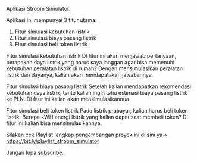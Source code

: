 Aplikasi Stroom Simulator.

Aplikasi ini mempunyai 3 fitur utama:
1. Fitur simulasi kebutuhan listrik
2. Fitur simulasi biaya pasang listrik
3. Fitur simulasi beli token listrik

Fitur simulasi kebutuhan listrik
Di fitur ini akan menjawab pertanyaan, berapakah daya listrik yang harus saya langgan agar bisa memenuhi kebutuhan peralatan listrik di rumah?
Dengan mensimulasikan peralatan listrik dan dayanya, kalian akan mendapatakan jawabannya.


Fitur simulasi biaya pasang listrik
Setelah kalian mendapatkan rekomendasi kebutuhan daya listrik, tentu kalian ingin tahu estimasi biaya pasang listrik ke PLN. Di fitur ini kalian akan mensimulasikannua


Fitur simulasi beli token listrik
Pada listrik prabayar, kalian harus beli token listrik. Berapa kWH energi listrik yang kalian dapat saat membeli token? Di fitur ini kalian bisa mensimulasikannya.

Silakan cek Playlist lengkap pengembangan proyek ini di sini ya-> https://bit.ly/playlist_stroom_simulator

Jangan lupa subscribe.

